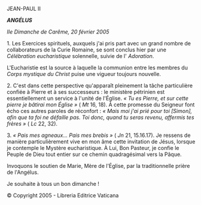 JEAN-PAUL II

***ANGÉLUS***

*IIe Dimanche de Carême, 20 février 2005*

1. Les Exercices spirituels, auxquels j'ai pris part avec un grand nombre de collaborateurs de la Curie Romaine, se sont conclus hier par une *Célébration eucharistique* solennelle, suivie de l' *Adoration*.

L'Eucharistie est la source à laquelle la communion entre les membres du *Corps mystique du Christ* puise une vigueur toujours nouvelle.

2. C'est dans cette perspective qu'apparaît pleinement la tâche particulière confiée à Pierre et à ses successeurs : le ministère pétrinien est essentiellement un service à l'unité de l'Église. *« *Tu es Pierre, et sur cette pierre je bâtirai mon Église* »* ( *Mt* 16, 18). À cette promesse du Seigneur font écho ces autres paroles de réconfort : *« *Mais moi j'ai prié pour toi [Simon], afin que ta foi ne défaille pas. Toi donc, quand tu seras revenu, affermis tes frères* »* ( *Lc* 22, 32).

3. *« *Pais mes agneaux... Pais mes brebis* »* ( *Jn* 21, 15.16.17). Je ressens de manière particulièrement vive en mon âme cette invitation de Jésus, lorsque je contemple le Mystère eucharistique. À Lui, Bon Pasteur, je confie le Peuple de Dieu tout entier sur ce chemin quadragésimal vers la Pâque.

Invoquons le soutien de Marie, Mère de l'Église, par la traditionnelle prière de l'Angélus.

Je souhaite à tous un bon dimanche !

© Copyright 2005 - Libreria Editrice Vaticana